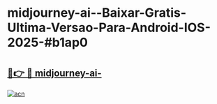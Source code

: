 # midjourney-ai--Baixar-Gratis-Ultima-Versao-Para-Android-IOS-2025-#b1ap0

# <h2><a href="https://ainizakaria.my?title=midjourney-ai-&ref=22M">🔗👉 🔴 midjourney-ai-</a></h2>

[![acn](https://github.com/user-attachments/assets/0f9c940e-d8b0-45ae-aac7-cd30a18b3e1c)](https://ainizakaria.my?title=midjourney-ai-&ref=22M)

